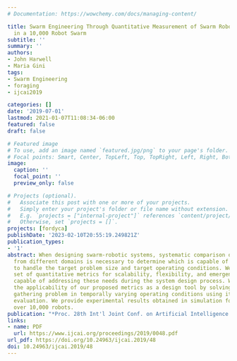 ```yaml
---
# Documentation: https://wowchemy.com/docs/managing-content/

title: Swarm Engineering Through Quantitative Measurement of Swarm Robotic Principles
  in a 10,000 Robot Swarm
subtitle: ''
summary: ''
authors:
- John Harwell
- Maria Gini
tags:
- Swarm Engineering
- foraging
- ijcai2019

categories: []
date: '2019-07-01'
lastmod: 2021-01-07T11:08:34-06:00
featured: false
draft: false

# Featured image
# To use, add an image named `featured.jpg/png` to your page's folder.
# Focal points: Smart, Center, TopLeft, Top, TopRight, Left, Right, BottomLeft, Bottom, BottomRight.
image:
  caption: ''
  focal_point: ''
  preview_only: false

# Projects (optional).
#   Associate this post with one or more of your projects.
#   Simply enter your project's folder or file name without extension.
#   E.g. `projects = ["internal-project"]` references `content/project/deep-learning/index.md`.
#   Otherwise, set `projects = []`.
projects: [fordyca]
publishDate: '2023-02-10T20:55:19.249821Z'
publication_types:
- '1'
abstract: When designing swarm-robotic systems, systematic comparison of algorithms
  from different domains is necessary to determine which is capable of scaling up
  to handle the target problem size and target operating conditions. We propose a
  set of quantitative metrics for scalability, flexibility, and emergence which are
  capable of addressing these needs during the system design process. We demonstrate
  the applicability of our proposed metrics as a design tool by solving a large object
  gathering problem in temporally varying operating conditions using iterative hypothesis
  evaluation. We provide experimental results obtained in simulation for swarms of
  over 10,000 robots.
publication: "*Proc. 28th Int'l Joint Conf. on Artificial Intelligence (IJCAI-19)*"
links:
- name: PDF
  url: https://www.ijcai.org/proceedings/2019/0048.pdf
url_pdf: https://doi.org/10.24963/ijcai.2019/48
doi: 10.24963/ijcai.2019/48
---
```


